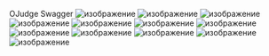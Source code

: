 OJudge
Swagger
![изображение](https://github.com/user-attachments/assets/a5c21fd5-7255-406e-b53a-b50ba90bf501)
![изображение](https://github.com/user-attachments/assets/82a41e90-ffd0-48bd-a48c-b8ad043068f9)
![изображение](https://github.com/user-attachments/assets/4fc7fb3f-fdee-4cde-9a1e-71175d95ccce)
![изображение](https://github.com/user-attachments/assets/7dec9985-f1ef-486f-accb-c6d9ca27710d)
![изображение](https://github.com/user-attachments/assets/c1da4560-003b-4765-8bd4-2f4af73f02cf)
![изображение](https://github.com/user-attachments/assets/4b316ec2-0f3b-4e6a-a9f2-4575b7dc9763)
![изображение](https://github.com/user-attachments/assets/b0498e7b-206c-477f-8228-3dd595848fc3)
![изображение](https://github.com/user-attachments/assets/015d3ff3-433f-4099-9fcd-1dd6f65aca9d)
![изображение](https://github.com/user-attachments/assets/62f9fe10-9107-4b7d-9de8-a4c6d07df44f)
![изображение](https://github.com/user-attachments/assets/bdd5dd3d-e8cc-4153-982c-13d4e16b9869)
![изображение](https://github.com/user-attachments/assets/7b32a999-6dc2-40c6-b01a-431f6c40b7fb)
![изображение](https://github.com/user-attachments/assets/9498f6ad-7637-4d18-a590-f0877214cf8c)

